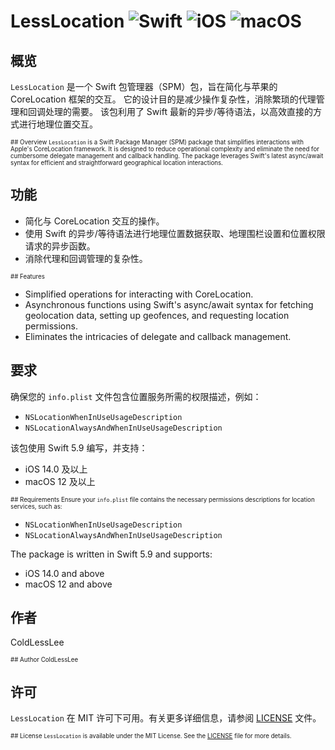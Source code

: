 # LessLocation ![Swift](https://img.shields.io/badge/swift-5.9-orange.svg) ![iOS](https://img.shields.io/badge/iOS-14.0%2B-blue.svg) ![macOS](https://img.shields.io/badge/macOS-12%2B-blue.svg)

## 概览
`LessLocation` 是一个 Swift 包管理器（SPM）包，旨在简化与苹果的 CoreLocation 框架的交互。
它的设计目的是减少操作复杂性，消除繁琐的代理管理和回调处理的需要。
该包利用了 Swift 最新的异步/等待语法，以高效直接的方式进行地理位置交互。

<sub><sup>## Overview
`LessLocation` is a Swift Package Manager (SPM) package that simplifies interactions with Apple's CoreLocation framework. 
It is designed to reduce operational complexity and eliminate the need for cumbersome delegate management and callback handling.
The package leverages Swift's latest async/await syntax for efficient and straightforward geographical location interactions.</sup></sub>

## 功能
- 简化与 CoreLocation 交互的操作。
- 使用 Swift 的异步/等待语法进行地理位置数据获取、地理围栏设置和位置权限请求的异步函数。
- 消除代理和回调管理的复杂性。

<sub><sup>## Features
- Simplified operations for interacting with CoreLocation.
- Asynchronous functions using Swift's async/await syntax for fetching geolocation data, setting up geofences, and requesting location permissions.
- Eliminates the intricacies of delegate and callback management.</sup></sub>

## 要求
确保您的 `info.plist` 文件包含位置服务所需的权限描述，例如：
- `NSLocationWhenInUseUsageDescription`
- `NSLocationAlwaysAndWhenInUseUsageDescription`

该包使用 Swift 5.9 编写，并支持：
- iOS 14.0 及以上
- macOS 12 及以上

<sub><sup>## Requirements
Ensure your `info.plist` file contains the necessary permissions descriptions for location services, such as:
- `NSLocationWhenInUseUsageDescription`
- `NSLocationAlwaysAndWhenInUseUsageDescription`

The package is written in Swift 5.9 and supports:
- iOS 14.0 and above
- macOS 12 and above</sup></sub>

## 作者
ColdLessLee

<sub><sup>## Author
ColdLessLee</sup></sub>

## 许可
`LessLocation` 在 MIT 许可下可用。有关更多详细信息，请参阅 [LICENSE](LICENSE) 文件。

<sub><sup>## License
`LessLocation` is available under the MIT License. See the [LICENSE](LICENSE) file for more details.</sup></sub>
